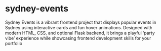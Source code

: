 # sydney-events
Sydney Events is a vibrant frontend project that displays popular events in Sydney using interactive cards and fun hover animations. Designed with modern HTML, CSS, and optional Flask backend, it brings a playful ‘party vibe’ experience while showcasing frontend development skills for your portfolio
